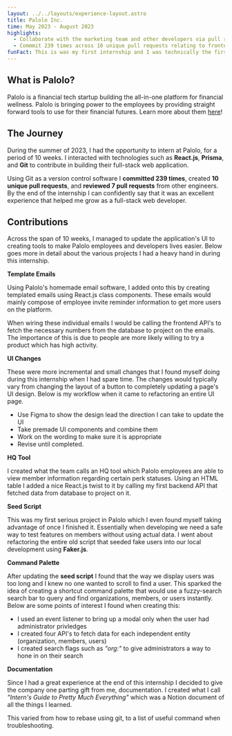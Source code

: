 ```yaml
---
layout: ../../layouts/experience-layout.astro
title: Palolo Inc.
time: May 2023 - August 2023
highlights:
  - Collaborate with the marketing team and other developers via pull requests and meetings
  - Commmit 239 times across 10 unique pull requests relating to frontend and backend development
funFact: This is was my first internship and I was technically the first actual intern this company had hired.
---
```


## What is Palolo?

Palolo is a financial tech startup building the all-in-one platform for financial wellness. Palolo is bringing power to the employees by providing straight forward tools to use for their financial futures. Learn more about them [here](https://palolo.com/)!

## The Journey

During the summer of 2023, I had the opportunity to intern at Palolo, for a period of 10 weeks. I interacted with technologies such as **React.js**, **Prisma**, and **Git** to contribute in building their full-stack web application.

Using Git as a version control software I **committed 239 times**, created **10 unique pull requests**, and **reviewed 7 pull requests** from other engineers. By the end of the internship I can confidently say that it was an excellent experience that helped me grow as a full-stack web developer.

## Contributions

Across the span of 10 weeks, I managed to update the application's UI to creating tools to make Palolo employees and developers lives easier. Below goes more in detail about the various projects I had a heavy hand in during this internship.

**Template Emails**

Using Palolo's homemade email software, I added onto this by creating templated emails using React.js class components. These emails would mainly compose of employee invite reminder information to get more users on the platform.

When wiring these individual emails I would be calling the frontend API's to fetch the necessary numbers from the database to project on the emails. The importance of this is due to people are more likely willing to try a product which has high activity.

**UI Changes**

These were more incremental and small changes that I found myself doing during this internship when I had spare time. The changes would typically vary from changing the layout of a button to completely updating a page's UI design. Below is my workflow when it came to refactoring an entire UI page.

- Use Figma to show the design lead the direction I can take to update the UI
- Take premade UI components and combine them
- Work on the wording to make sure it is appropriate
- Revise until completed.

**HQ Tool**

I created what the team calls an HQ tool which Palolo employees are able to view member information regarding certain perk statuses. Using an HTML table I added a nice React.js twist to it by calling my first backend API that fetched data from database to project on it.

**Seed Script**

This was my first serious project in Palolo which I even found myself taking advantage of once I finished it. Essentially when developing we need a safe way to test features on members without using actual data. I went about refactoring the entire old script that seeded fake users into our local development using **Faker.js**.

**Command Palette**

After updating the **seed script** I found that the way we display users was too long and I knew no one wanted to scroll to find a user. This sparked the idea of creating a shortcut command palette that would use a fuzzy-search search bar to query and find organizations, members, or users instantly. Below are some points of interest I found when creating this:

- I used an event listener to bring up a modal only when the user had administrator privledges
- I created four API's to fetch data for each independent entity (organization, members, users)
- I created search flags such as _"org:"_ to give administrators a way to hone in on their search

**Documentation**

Since I had a great experience at the end of this internship I decided to give the company one parting gift from me, documentation. I created what I call _"Intern's Guide to Pretty Much Everything"_ which was a Notion document of all the things I learned.

This varied from how to rebase using git, to a list of useful command when troubleshooting.

